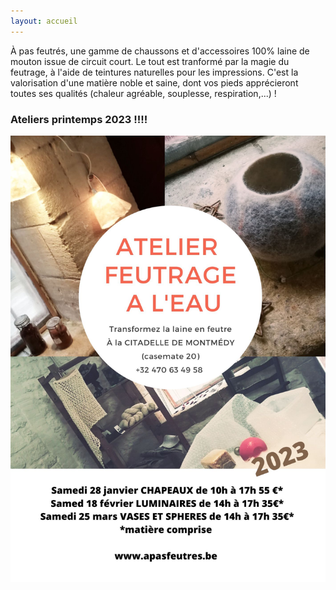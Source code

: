 ```yaml
---
layout: accueil
---
```


À pas feutrés, une gamme de chaussons et d'accessoires 100% laine de mouton issue de circuit court. Le tout est tranformé par la magie du feutrage, à l'aide de teintures naturelles pour les impressions. C'est la valorisation d'une matière noble et saine, dont vos pieds apprécieront toutes ses qualités (chaleur agréable, souplesse, respiration,...) !



### Ateliers printemps 2023 !!!!






<div class="home">

  
  <div class="centered"><img src="accueil.png">



</div>


